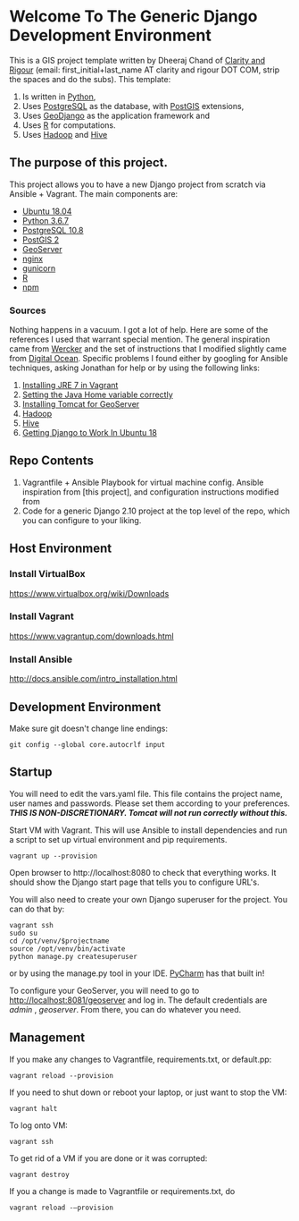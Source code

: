 # Welcome To The Generic Django Development Environment

This is a GIS project template written by Dheeraj Chand of [Clarity and Rigour](http://www.clarityandrigour.com) (email: first_initial+last_name AT clarity and rigour DOT COM, strip the spaces and do the subs).
This template:

1. Is written in [Python](http://www.python.org),
2. Uses [PostgreSQL](http://www.postgresql.org) as the database, with [PostGIS](http://www.postgis.net) extensions,
3. Uses [GeoDjango](http://www.geodjango.org) as the application framework and
4. Uses [R](http://www.r-project.org) for computations.
5. Uses [Hadoop](http://hadoop.apache.org) and [Hive](https://hive.apache.org)

## The purpose of this project.

This project allows you to have a new Django project from scratch via Ansible + Vagrant. The main components are:

- [Ubuntu 18.04](http://www.ubuntu.com)
- [Python 3.6.7](http://www.python.org)
- [PostgreSQL 10.8](http://www.postgresql.org)
- [PostGIS 2](http://www.postgis.net)
- [GeoServer](http:///www.geoserver.org)
- [nginx](http://www.nginx.org)
- [gunicorn](http://gunicorn-docs.readthedocs.org/en/19.3/)
- [R](http://www.r-project.org)
- [npm](http://www.npmjs.com)

### Sources

Nothing happens in a vacuum. I got a lot of help. Here are some of the references I used that warrant special mention. The general inspiration came from [Wercker](http://blog.wercker.com/2013/11/25/django-16-part3.html) and the set of instructions that I modified slightly came from [Digital Ocean](https://www.digitalocean.com/community/tutorials/how-to-set-up-django-with-postgres-nginx-and-gunicorn-on-ubuntu-16-04?comment=47694). Specific problems I found either by googling for Ansible techniques, asking Jonathan for help or by using the following links:


1. [Installing JRE 7 in Vagrant](https://gist.github.com/arturaz/5243940)
2. [Setting the Java Home variable correctly](https://www.digitalocean.com/community/tutorials/how-to-install-java-on-ubuntu-with-apt-get)
3. [Installing Tomcat for GeoServer](https://www.digitalocean.com/community/tutorials/how-to-install-apache-tomcat-7-on-ubuntu-14-04-via-apt-get)
4. [Hadoop](https://www.tutorialspoint.com/hadoop/hadoop_enviornment_setup.htm)
5. [Hive](https://www.tutorialspoint.com/hive/hive_installation.htm)
6. [Getting Django to Work In Ubuntu 18](https://www.cloudbooklet.com/how-to-set-up-django-with-postgres-nginx-and-gunicorn-on-ubuntu-18-04-in-google-cloud/)

## Repo Contents

1. Vagrantfile + Ansible Playbook for virtual machine config. Ansible inspiration from [this project], and configuration instructions modified from 
2. Code for a generic Django 2.10 project at the top level of the repo, which you can configure to your liking.

## Host Environment

### Install VirtualBox
https://www.virtualbox.org/wiki/Downloads

### Install Vagrant
https://www.vagrantup.com/downloads.html

### Install Ansible
http://docs.ansible.com/intro_installation.html

## Development Environment
Make sure git doesn't change line endings:
```
git config --global core.autocrlf input
```

## Startup
You will need to edit the vars.yaml file. This file contains the project name, user names and passwords. Please set them according to your preferences. ***THIS IS NON-DISCRETIONARY. Tomcat will not run correctly without this.***

Start VM with Vagrant. This will use Ansible to install dependencies and run a script to set up virtual environment and pip requirements.
```
vagrant up --provision
```
Open browser to http://localhost:8080 to check that everything works. It should show the Django start page that tells you to configure URL's.

You will also need to create your own Django superuser for the project. You can do that by:

```
vagrant ssh
sudo su
cd /opt/venv/$projectname
source /opt/venv/bin/activate
python manage.py createsuperuser
```

or by using the manage.py tool in your IDE. [PyCharm](https://www.jetbrains.com/pycharm/) has that built in!

To configure your GeoServer, you will need to go to [http://localhost:8081/geoserver](http://localhost:8081/geoserver) and log in. The default credentials are *admin* , *geoserver*.  From there, you can do whatever you need. 

## Management
If you make any changes to Vagrantfile, requirements.txt, or default.pp:
```
vagrant reload --provision
```
If you need to shut down or reboot your laptop, or just want to stop the VM:
```
vagrant halt
```
To log onto VM:
```
vagrant ssh
```
To get rid of a VM if you are done or it was corrupted:
```
vagrant destroy
```
If you a change is made to Vagrantfile or requirements.txt, do
```
vagrant reload -–provision
```